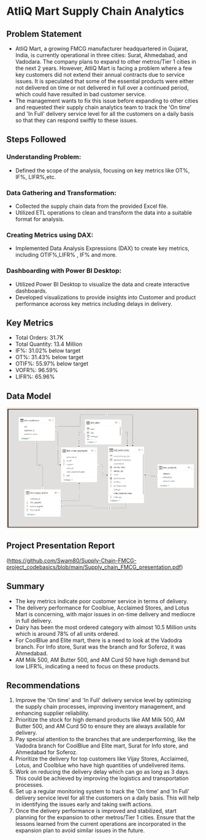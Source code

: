 # AtliQ Mart Supply Chain Analytics

## Problem Statement

* AtliQ Mart, a growing FMCG manufacturer headquartered in Gujarat, India, is currently operational in three cities: Surat, Ahmedabad, and Vadodara. The company plans to expand to other metros/Tier 1 cities in the next 2 years. However, AtliQ Mart is facing a problem where a few key customers did not extend their annual contracts due to service issues. It is speculated that some of the essential products were either not delivered on time or not delivered in full over a continued period, which could have resulted in bad customer service.
* The management wants to fix this issue before expanding to other cities and requested their supply chain analytics team to track the 'On time' and 'In Full' delivery service level for all the customers on a daily basis so that they can respond swiftly to these issues.

## Steps Followed

### Understanding Problem:
* Defined the scope of the analysis, focusing on key metrics like OT%, IF%, LIFR%,etc.
### Data Gathering and Transformation:
* Collected the supply chain data from the provided Excel file.
* Utilized ETL operations to clean and transform the data into a suitable format for analysis.
### Creating Metrics using DAX:
* Implemented Data Analysis Expressions (DAX) to create key metrics, including OTIF%,LIFR% , IF% and more.
### Dashboarding with Power BI Desktop:
* Utilized Power BI Desktop to visualize the data and create interactive dashboards.
* Developed visualizations to provide insights into Customer and product performance acoross key metrics including delays in delivery.

## Key Metrics

- Total Orders: 31.7K
- Total Quantity: 13.4 Million
- IF%: 31.02% below target
- OT%: 31.43% below target
- OTIF%: 55.97% below target
- VOFR%: 96.59%
- LIFR%: 65.96%

## Data Model
![Image Alt text](/images/Data_Model_image)

## Project Presentation Report
(https://github.com/Swam80/Supply-Chain-FMCG-project_codebasics/blob/main/Supply_chain_FMCG_presentation.pdf)

## Summary

* The key metrics indicate poor customer service in terms of delivery.
* The delivery performance for Coolblue, Acclaimed Stores, and Lotus Mart is concerning, with major issues in on-time delivery and mediocre in full delivery.
* Dairy has been the most ordered category with almost 10.5 Million units which is around 78% of all units ordered.
* For CoolBlue and Elite mart, there is a need to look at the Vadodra branch. For Info store, Surat was the branch and for Soferoz, it was Ahmedabad.
*  AM Milk 500, AM Butter 500, and AM Curd 50 have high demand but low LIFR%, indicating a need to focus on these products.

## Recommendations

1. Improve the 'On time' and 'In Full' delivery service level by optimizing the supply chain processes, improving inventory management, and enhancing supplier reliability.
2. Prioritize the stock for high demand products like AM Milk 500, AM Butter 500, and AM Curd 50 to ensure they are always available for delivery.
3. Pay special attention to the branches that are underperforming, like the Vadodra branch for CoolBlue and Elite mart, Surat for Info store, and Ahmedabad for Soferoz.
4. Prioritize the delivery for top customers like Vijay Stores, Acclaimed, Lotus, and Coolblue who have high quantities of undelivered items.
5. Work on reducing the delivery delay which can go as long as 3 days. This could be achieved by improving the logistics and transportation processes.
6. Set up a regular monitoring system to track the 'On time' and 'In Full' delivery service level for all the customers on a daily basis. This will help in identifying the issues early and taking swift actions.
7. Once the delivery performance is improved and stabilized, start planning for the expansion to other metros/Tier 1 cities. Ensure that the lessons learned from the current operations are incorporated in the expansion plan to avoid similar issues in the future.
